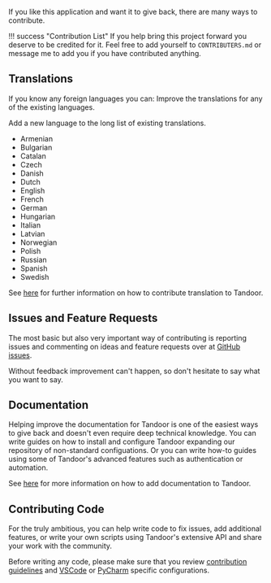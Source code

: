 If you like this application and want it to give back, there are many ways to contribute.

<!-- prettier-ignore-start -->
!!! success "Contribution List"
     If you help bring this project forward you deserve to be credited for it.
     Feel free to add yourself to `CONTRIBUTERS.md` or message me to add you if you have contributed anything.
<!-- prettier-ignore-end -->

## Translations

If you know any foreign languages you can:
Improve the translations for any of the existing languages.

Add a new language to the long list of existing translations.

- Armenian
- Bulgarian
- Catalan
- Czech
- Danish
- Dutch
- English
- French
- German
- Hungarian
- Italian
- Latvian
- Norwegian
- Polish
- Russian
- Spanish
- Swedish

See [here](/docs/contribute/translations) for further information on how to contribute translation to Tandoor.

## Issues and Feature Requests

The most basic but also very important way of contributing is reporting issues and commenting on ideas and feature requests
over at [GitHub issues](https://github.com/vabene1111/recipes/issues).

Without feedback improvement can't happen, so don't hesitate to say what you want to say.

## Documentation

Helping improve the documentation for Tandoor is one of the easiest ways to give back and doesn't even require deep technical knowledge.
You can write guides on how to install and configure Tandoor expanding our repository of non-standard configuations.
Or you can write how-to guides using some of Tandoor's advanced features such as authentication or automation.

See [here](/docs/contribute/documentation) for more information on how to add documentation to Tandoor.

## Contributing Code

For the truly ambitious, you can help write code to fix issues, add additional features, or write your own scripts using
Tandoor's extensive API and share your work with the community.

Before writing any code, please make sure that you review [contribution guidelines](/docs/contribute/guidelines) and
[VSCode](/docs/contribute/vscode) or [PyCharm](/docs/contribute/pycharm) specific configurations.
